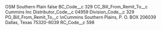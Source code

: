 <?xml version="1.0" encoding="UTF-8"?>
<CustomMetadata xmlns="http://soap.sforce.com/2006/04/metadata" xmlns:xsi="http://www.w3.org/2001/XMLSchema-instance" xmlns:xsd="http://www.w3.org/2001/XMLSchema">
    <label>OSM Southern Plain</label>
    <protected>false</protected>
    <values>
        <field>BC_Code__c</field>
        <value xsi:type="xsd:string">329</value>
    </values>
    <values>
        <field>CC_Bill_From_Remit_To__c</field>
        <value xsi:type="xsd:string">Cummins Inc</value>
    </values>
    <values>
        <field>Distributor_Code__c</field>
        <value xsi:type="xsd:string">04959</value>
    </values>
    <values>
        <field>Division_Code__c</field>
        <value xsi:type="xsd:string">329</value>
    </values>
    <values>
        <field>PO_Bill_From_Remit_To__c</field>
        <value xsi:type="xsd:string">\nCummins Southern Plains, P. O. BOX 206039 Dallas, Texas 75320-6039</value>
    </values>
    <values>
        <field>RC_Code__c</field>
        <value xsi:type="xsd:string">598</value>
    </values>
</CustomMetadata>
